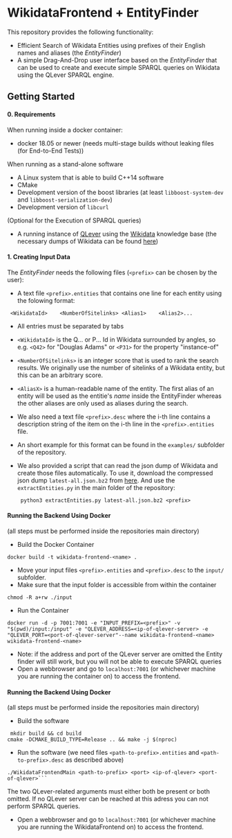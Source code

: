 # WikidataFrontend + EntityFinder

This repository provides the following functionality:

* Efficient Search of Wikidata Entities using prefixes of their English names and aliases (the *EntityFinder*)
* A simple Drag-And-Drop user interface based on the *EntityFinder* that can be used to create and execute simple SPARQL queries on Wikidata using the QLever SPARQL engine.

## Getting Started
#### 0. Requirements
When running inside a docker container:
* docker 18.05 or newer (needs multi-stage builds without leaking files (for End-to-End Tests))

When running as a stand-alone software
* A Linux system that is able to build C++14 software
* CMake
* Development version of the boost libraries (at least `libboost-system-dev` and `libboost-serialization-dev`)
* Development version of `libcurl`

(Optional for the Execution of SPARQL queries)
* A running instance of [QLever](https://github.com/ad-freiburg/QLever "QLever Github Repository") using the [Wikidata](https://www.wikidata.org) knowledge base
 (the necessary dumps of Wikidata can be found [here](https://dumps.wikimedia.org/wikidatawiki/entities/))
 
 
#### 1. Creating Input Data
The *EntityFinder* needs the following files (`<prefix>` can be chosen by the user):
* A text file `<prefix>.entities` that contains one line for each entity using the folowing format:
```
 <WikidataId>    <NumberOfSitelinks> <Alias1>    <Alias2>...
 ```
* All entries must be separated by tabs
* `<WikidataId>` is the Q... or P... Id in Wikidata surrounded by angles, so e.g. `<Q42>` for "Douglas Adams" or `<P31>` for the property "instance-of"
* `<NumberOfSitelinks>` is an integer score that is used to rank the search results. We originally use the number of sitelinks of a Wikidata entity, but this can be an arbitrary score.
* `<AliasX>` is a human-readable name of the entity. The first alias of an entity will be used as the entitie's *name* inside the EntityFinder whereas the other aliases are only used as aliases during the search.

* We also need a text file `<prefix>.desc` where the i-th line contains a description string of the item on the i-th line in the `<prefix>.entities` file.

* An short example for this format can be found in the `examples/` subfolder of the repository.

* We also provided a script that can read the json dump of Wikidata and create those files automatically. To use it, download the compressed json dump `latest-all.json.bz2`
  from [here](https://dumps.wikimedia.org/wikidatawiki/entities/). And use the `extractEntities.py` in the main folder of the repository:
  
  ``` python3 extractEntities.py latest-all.json.bz2 <prefix>```


#### Running the Backend Using Docker
(all steps must be performed inside the repositories main directory)
* Build the Docker Container
```
docker build -t wikidata-frontend-<name> .
```
* Move your input files `<prefix>.entities` and `<prefix>.desc` to the `input/` subfolder.
* Make sure that the input folder is accessible from within the container
```
chmod -R a+rw ./input
```
* Run the Container
```
docker run -d -p 7001:7001 -e "INPUT_PREFIX=<prefix>" -v "$(pwd)/input:/input" -e "QLEVER_ADDRESS=<ip-of-qlever-server> -e "QLEVER_PORT=<port-of-qlever-server"--name wikidata-frontend-<name> wikidata-frontend-<name>

```
* Note: if the address and port of the QLever server are omitted the Entity finder will still work, but you will not be able to execute SPARQL queries
* Open a webbrowser and go to
`localhost:7001` (or whichever machine you are running the container on) to access the frontend.

#### Running the Backend Using Docker
(all steps must be performed inside the repositories main directory)
* Build the software
```
 mkdir build && cd build
cmake -DCMAKE_BUILD_TYPE=Release .. && make -j $(nproc)
```

* Run the software (we need files `<path-to-prefix>.entities` and `<path-to-prefix>.desc` as described above)
```
./WikidataFrontendMain <path-to-prefix> <port> <ip-of-qlever> <port-of-qlever>```
```
The two QLever-related arguments must either both be present or both omitted.
If no QLever server can be reached at this adress you can not perform SPARQL queries.

* Open a webbrowser and go to
`localhost:7001` (or whichever machine you are running the WikidataFrontend on) to access the frontend.
